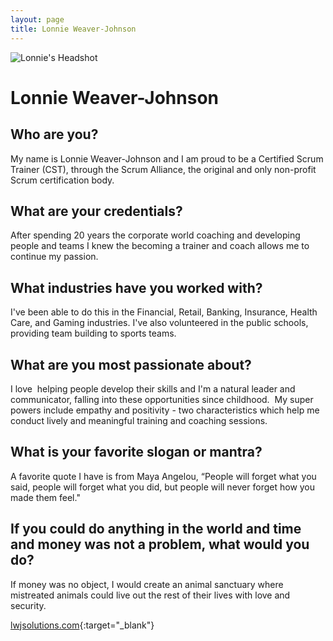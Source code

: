 ```yaml
---
layout: page
title: Lonnie Weaver-Johnson
---
```


![Lonnie's Headshot](https://lh3.googleusercontent.com/KOhy7pKWeAc8CnK31xAFV0C9EsAmmJEYfoMqWOUh_bTzIjH8BHovdnYpyUiy99mFhPvWAEvtbGrU9b-MMms10-nVIigxp2Wqlv6gUvlHAgx1Ag-3Ern7nx2QvDlonmAC-kTQ98EzZGEzuPU4Gv38d1ijZJru2vSxys7aB2uJYIFmHKLyeeqSNl9bNFTNFp4eM6e3XsdjB3oRqFJrQL7goXnRQgTvKD_yk5iI83dya2OeTqMYA7_IC7gjUTWJwWyGXOEjYll6ew-VDpikORHzdYObun9ivG5f6D8jzvpp_mQB-e1sLSOwOdivznwCgklJB0CZPdEABt_3ykL3pYvuhO2W9MXzFja0F1p1fLXwoWdGMESR6d8Nx8_pL7kBo17A6qELznL3XMhH7IYPjxwiBtDqiPLvXycOGA1aa4tG3bKVnULGJ7Nq2w0SCpbReTDILHdMa9y-dNm5q3FduQSGD_SMQl2j7BtRd6E6XSAGIVgN88ouQokxMPrGDWm2qwZUct5u4wM5kafINL4BBp8dGHIXZeSR8Z3rXWVLqTegDI31r7aXJy0O5Q38LnLaExeWlFXO8dq13LE7SI5T3T3x6bLa9B-HYlQUTfiqvmkXf2yBGCOGVHb1aFT6vFan9v6N_qSDFOiDqApiYlawAdHqBkqmAJxB2XIKMv076PoMMJMILKtpRJRq7hyhL5jhu_V1OkM_y7OCsm-fPl3O9miK2YIQTKL0w-a-GMfiSdsk6kHA3Y6lSLhVt_2DMBSV64PHazPqNqpR27JVb6wjkJ5EAo9Q-O2uT0rc=w1230-h820-no?authuser=1)

# Lonnie Weaver-Johnson

## Who are you? 
My name is Lonnie Weaver-Johnson and I am proud to be a Certified Scrum Trainer (CST), through the Scrum Alliance, the original and only non-profit Scrum certification body. 
## What are your credentials? 
After spending 20 years the corporate world coaching and developing people and teams I knew the becoming a trainer and coach allows me to continue my passion.  
## What industries have you worked with? 
I've been able to do this in the Financial, Retail, Banking, Insurance, Health Care, and Gaming industries. I've also volunteered in the public schools, providing team building to sports teams.
## What are you most passionate about? 
I love  helping people develop their skills and I'm a natural leader and communicator, falling into these opportunities since childhood.  My super powers include empathy and positivity - two characteristics which help me conduct lively and meaningful training and coaching sessions.  
## What is your favorite slogan or mantra? 
A favorite quote I have is from Maya Angelou, “People will forget what you said, people will forget what you did, but people will never forget how you made them feel." 
## If you could do anything in the world and time and money was not a problem, what would you do? 
If money was no object, I would create an animal sanctuary where mistreated animals could live out the rest of their lives with love and security.

[lwjsolutions.com](https://lwjsolutions.com){:target="_blank"}